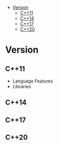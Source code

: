 - [Version](#version)
  - [C++11](#c11)
  - [C++14](#c14)
  - [C++17](#c17)
  - [C++20](#c20)

# Version

## C++11

- Language Features
- Libraries

## C++14

## C++17

## C++20
